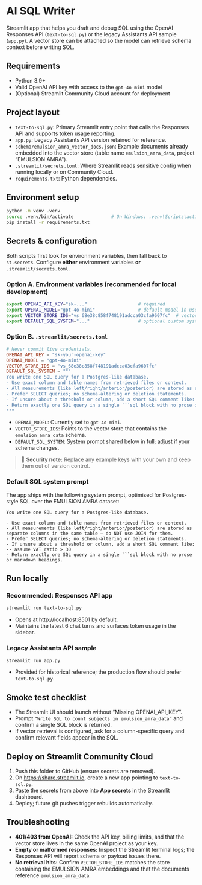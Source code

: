 # AI SQL Writer

Streamlit app that helps you draft and debug SQL using the OpenAI Responses API (`text-to-sql.py`) or the legacy Assistants API sample (`app.py`). A vector store can be attached so the model can retrieve schema context before writing SQL.

## Requirements
- Python 3.9+
- Valid OpenAI API key with access to the `gpt-4o-mini` model
- (Optional) Streamlit Community Cloud account for deployment

## Project layout
- `text-to-sql.py`: Primary Streamlit entry point that calls the Responses API and supports token usage reporting.
- `app.py`: Legacy Assistants API version retained for reference.
- `schema/emulsion_amra_vector_docs.json`: Example documents already embedded into the vector store (table name `emulsion_amra_data`, project “EMULSION AMRA”).
- `.streamlit/secrets.toml`: Where Streamlit reads sensitive config when running locally or on Community Cloud.
- `requirements.txt`: Python dependencies.

## Environment setup
```bash
python -m venv .venv
source .venv/bin/activate              # On Windows: .venv\Scripts\activate
pip install -r requirements.txt
```

## Secrets & configuration
Both scripts first look for environment variables, then fall back to `st.secrets`. Configure **either** environment variables **or** `.streamlit/secrets.toml`.

### Option A. Environment variables (recommended for local development)
```bash
export OPENAI_API_KEY="sk-..."                   # required
export OPENAI_MODEL="gpt-4o-mini"                # default model in use
export VECTOR_STORE_IDS="vs_68e38c858f748191adcca03cfa9607fc"  # vector store with the EMULSION AMRA schema
export DEFAULT_SQL_SYSTEM="..."                  # optional custom system prompt
```

### Option B. `.streamlit/secrets.toml`
```toml
# Never commit live credentials.
OPENAI_API_KEY = "sk-your-openai-key"
OPENAI_MODEL = "gpt-4o-mini"
VECTOR_STORE_IDS = "vs_68e38c858f748191adcca03cfa9607fc"
DEFAULT_SQL_SYSTEM = """
You write one SQL query for a Postgres-like database.
- Use exact column and table names from retrieved files or context.
- All measurements (like left/right/anterior/posterior) are stored as separate columns in the same table — do NOT use JOIN for them.
- Prefer SELECT queries; no schema-altering or deletion statements.
- If unsure about a threshold or column, add a short SQL comment like: -- assume VAT ratio > 30
- Return exactly one SQL query in a single ```sql block with no prose or markdown headings.
"""
```

- `OPENAI_MODEL`: Currently set to `gpt-4o-mini`.
- `VECTOR_STORE_IDS`: Points to the vector store that contains the `emulsion_amra_data` schema.
- `DEFAULT_SQL_SYSTEM`: System prompt shared below in full; adjust if your schema changes.

> 🔐 **Security note:** Replace any example keys with your own and keep them out of version control.

### Default SQL system prompt
The app ships with the following system prompt, optimised for Postgres-style SQL over the EMULSION AMRA dataset:

```text
You write one SQL query for a Postgres-like database.

- Use exact column and table names from retrieved files or context.
- All measurements (like left/right/anterior/posterior) are stored as separate columns in the same table — do NOT use JOIN for them.
- Prefer SELECT queries; no schema-altering or deletion statements.
- If unsure about a threshold or column, add a short SQL comment like: -- assume VAT ratio > 30
- Return exactly one SQL query in a single ```sql block with no prose or markdown headings.
```

## Run locally

### Recommended: Responses API app
```bash
streamlit run text-to-sql.py
```
- Opens at http://localhost:8501 by default.
- Maintains the latest 6 chat turns and surfaces token usage in the sidebar.

### Legacy Assistants API sample
```bash
streamlit run app.py
```
- Provided for historical reference; the production flow should prefer `text-to-sql.py`.

## Smoke test checklist
- The Streamlit UI should launch without “Missing OPENAI_API_KEY”.
- Prompt `“Write SQL to count subjects in emulsion_amra_data”` and confirm a single SQL block is returned.
- If vector retrieval is configured, ask for a column-specific query and confirm relevant fields appear in the SQL.

## Deploy on Streamlit Community Cloud
1. Push this folder to GitHub (ensure secrets are removed).
2. On https://share.streamlit.io, create a new app pointing to `text-to-sql.py`.
3. Paste the secrets from above into **App secrets** in the Streamlit dashboard.
4. Deploy; future git pushes trigger rebuilds automatically.

## Troubleshooting
- **401/403 from OpenAI:** Check the API key, billing limits, and that the vector store lives in the same OpenAI project as your key.
- **Empty or malformed responses:** Inspect the Streamlit terminal logs; the Responses API will report schema or payload issues there.
- **No retrieval hits:** Confirm `VECTOR_STORE_IDS` matches the store containing the EMULSION AMRA embeddings and that the documents reference `emulsion_amra_data`.

